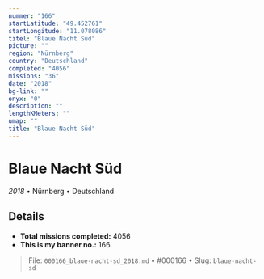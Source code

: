 ```yaml
---
nummer: "166"
startLatitude: "49.452761"
startLongitude: "11.078086"
titel: "Blaue Nacht Süd"
picture: ""
region: "Nürnberg"
country: "Deutschland"
completed: "4056"
missions: "36"
date: "2018"
bg-link: ""
onyx: "0"
description: ""
lengthKMeters: ""
umap: ""
title: "Blaue Nacht Süd"
---
```

# Blaue Nacht Süd

*2018* • Nürnberg • Deutschland



## Details


- **Total missions completed:** 4056
- **This is my banner no.:** 166





> File: `000166_blaue-nacht-sd_2018.md` • #000166 • Slug: `blaue-nacht-sd`
